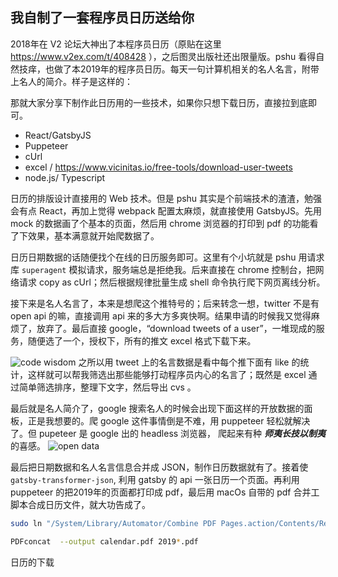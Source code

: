 我自制了一套程序员日历送给你
---

2018年在 V2 论坛大神出了本程序员日历（原贴在这里 https://www.v2ex.com/t/408428 ），之后图灵出版社还出限量版。pshu 看得自然技痒，也做了本2019年的程序员日历。每天一句计算机相关的名人名言，附带上名人的简介。样子是这样的：



那就大家分享下制作此日历用的一些技术，如果你只想下载日历，直接拉到底即可。

* React/GatsbyJS
* Puppeteer
* cUrl
* excel / https://www.vicinitas.io/free-tools/download-user-tweets
* node.js/ Typescript

日历的排版设计直接用的 Web 技术。但是 pshu 其实是个前端技术的渣渣，勉强会有点 React，再加上觉得 webpack 配置太麻烦，就直接使用 GatsbyJS。先用 mock 的数据画了个基本的页面，然后用 chrome 浏览器的打印到 pdf 的功能看了下效果，基本满意就开始爬数据了。

日历日期数据的话随便找个在线的日历服务即可。这里有个小坑就是 pshu 用请求库 `superagent` 模拟请求，服务端总是拒绝我。后来直接在 chrome 控制台，把网络请求 copy as cUrl；然后根据规律批量生成 shell 命令执行爬下网页离线分析。

接下来是名人名言了，本来是想爬这个推特号的；后来转念一想，twitter 不是有 open api 的嘛，直接调用 api 来的多大方多爽快啊。结果申请的时候我又觉得麻烦了，放弃了。最后直接 google，“download tweets of a user”，一堆现成的服务，随便选了一个，授权下，所有的推文 excel 格式下载下来。

![code wisdom](http://cdn2.51ulong.com/18-11-9/94816503.jpg)
之所以用 tweet 上的名言数据是看中每个推下面有 like 的统计，这样就可以帮我筛选出那些能够打动程序员内心的名言了；既然是 excel 通过简单筛选排序，整理下文字，然后导出 cvs 。

最后就是名人简介了，google 搜索名人的时候会出现下面这样的开放数据的面板，正是我想要的。爬 google 这件事情倒是不难，用 puppeteer 轻松就解决了。但 pupeteer 是 google 出的 headless 浏览器， 爬起来有种 ***师夷长技以制夷*** 的喜感。
![open data](http://cdn2.51ulong.com/18-11-10/55195630.jpg)

最后把日期数据和名人名言信息合并成 JSON，制作日历数据就有了。接着使 `gatsby-transformer-json`, 利用 gatsby 的 api 一张日历一个页面。再利用 puppeteer 的把2019年的页面都打印成 pdf，最后用 macOs 自带的 pdf 合并工脚本合成日历文件，就大功告成了。

```bash
sudo ln "/System/Library/Automator/Combine PDF Pages.action/Contents/Resources/join.py" PDFconcat

PDFconcat  --output calendar.pdf 2019*.pdf
```

日历的下载
<!--stackedit_data:
eyJoaXN0b3J5IjpbLTQwMDg4NjgxNSwyNTUxMzE5MDYsMjU1NT
kwNzcwLDUxMDc2MjMyMiwtMTIzMDMwNDM5NywtOTkyNDY3Mzc5
LC0xMjE1MjQ4Nzg5LDg4NDY3MTgzNywxNTk1NTgyNzg2LDEzNj
AzMzY2MTIsLTI2NjI0Njg5MCwtMTU2NDc2MzgzNiw4Mjc5OTQw
MjcsNzY0NDkxOTU4XX0=
-->